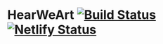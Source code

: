 # HearWeArt [![Build Status](https://travis-ci.org/emilianobovetti/hearweart.svg?branch=master)](https://travis-ci.org/emilianobovetti/hearweart) [![Netlify Status](https://api.netlify.com/api/v1/badges/5fe3ed5e-7382-406a-8c89-52504510b64e/deploy-status)](https://app.netlify.com/sites/hearweart/deploys)
